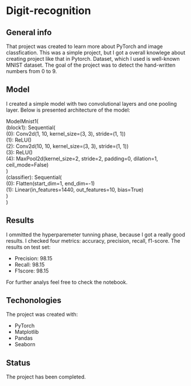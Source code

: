 # Digit-recognition
## General info
That project was created to learn more about PyTorch and image classfication. This was a simple project, but I got a overall knowlege about creating project like that
in Pytorch. Dataset, which I used is well-known MNIST dataset. The goal of the project was to detect the hand-written numbers from 0 to 9.

## Model
I created a simple model with two convolutional layers and one pooling layer. Below is presented architecture of the model:

ModelMnist1(\
  (block1): Sequential(\
    (0): Conv2d(1, 10, kernel_size=(3, 3), stride=(1, 1))\
    (1): ReLU()\
    (2): Conv2d(10, 10, kernel_size=(3, 3), stride=(1, 1))\
    (3): ReLU()\
    (4): MaxPool2d(kernel_size=2, stride=2, padding=0, dilation=1, ceil_mode=False)\
  )\
  (classifier): Sequential(\
    (0): Flatten(start_dim=1, end_dim=-1)\
    (1): Linear(in_features=1440, out_features=10, bias=True)\
  )\
)

## Results
I ommitted the hyperparemeter tunning phase, because I got a really good results. I checked four metrics: accuracy, precision, recall, f1-score. The results on test set:
* Precision: 98.15
* Recall: 98.15
* F1score: 98.15

For further analys feel free to check the notebook.

## Techonologies
The project was created with:
* PyTorch
* Matplotlib
* Pandas
* Seaborn

## Status
The project has been completed.